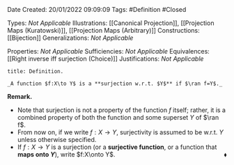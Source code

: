 <br />
<br />

Date Created: 20/01/2022 09:09:09
Tags: #Definition #Closed 

Types: _Not Applicable_
Illustrations: [[Canonical Projection]], [[Projection Maps (Kuratowski)]], [[Projection Maps (Arbitrary)]]
Constructions: [[Bijection]]
Generalizations: _Not Applicable_

Properties: _Not Applicable_
Sufficiencies: _Not Applicable_
Equivalences: [[Right inverse iff surjection (Choice)]]
Justifications: _Not Applicable_

``` ad-Definition
title: Definition.

_A function $f:X\to Y$ is a **surjection w.r.t. $Y$** if $\ran f=Y$._

```

**Remark.**
* Note that surjection is not a property of the function $f$ itself; rather, it is a combined property of both the function and some superset $Y$ of $\ran f$.
* From now on, if we write $f:X\to Y$, surjectivity is assumed to be w.r.t. $Y$ unless otherwise specified.
* If $f:X\to Y$ is a surjection (or a **surjective function**, or a function that **maps onto $Y$**), write $f:X\onto Y$.<span style="float:right;">$\blacklozenge$</span>
